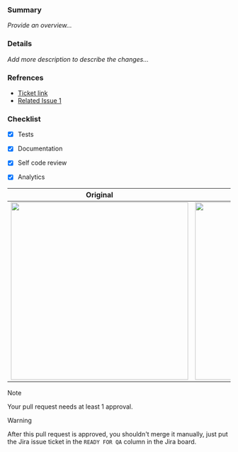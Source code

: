 ### Summary
_Provide an overview..._


### Details
_Add more description to describe the changes..._


### Refrences
- [Ticket link](https://www.google.com)
- [Related Issue 1](https://www.google.com)


### Checklist
- [x] Tests
- [x] Documentation
- [x] Self code review
- [x] Analytics



Original                   |  Updated
:-------------------------:|:-------------------------:
<img width="400" src="https://myoctocat.com/assets/images/base-octocat.svg">  |  <img width="400" src="https://myoctocat.com/assets/images/base-octocat.svg">





> [!NOTE]
> Your pull request needs at least 1 approval.

> [!WARNING]
> After this pull request is approved, you shouldn't merge it manually, just put the Jira issue ticket in the `READY FOR QA` column in the Jira board.




